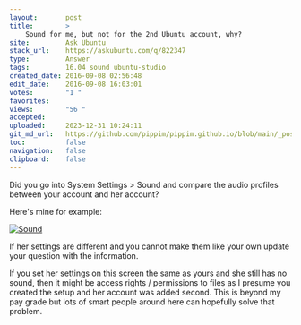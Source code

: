 ```yaml
---
layout:       post
title:        >
    Sound for me, but not for the 2nd Ubuntu account, why?
site:         Ask Ubuntu
stack_url:    https://askubuntu.com/q/822347
type:         Answer
tags:         16.04 sound ubuntu-studio
created_date: 2016-09-08 02:56:48
edit_date:    2016-09-08 16:03:01
votes:        "1 "
favorites:    
views:        "56 "
accepted:     
uploaded:     2023-12-31 10:24:11
git_md_url:   https://github.com/pippim/pippim.github.io/blob/main/_posts/2016/2016-09-08-Sound-for-me_-but-not-for-the-2nd-Ubuntu-account_-why_.md
toc:          false
navigation:   false
clipboard:    false
---
```


Did you go into System Settings > Sound and compare the audio profiles between your account and her account?

Here's mine for example:

[![Sound][1]][1]

If her settings are different and you cannot make them like your own update your question with the information.

If you set her settings on this screen the same as yours and she still has no sound, then it might be access rights / permissions to files as I presume you created the setup and her account was added second. This is beyond my pay grade but lots of smart people around here can hopefully solve that problem.

  [1]: https://i.stack.imgur.com/UeVwn.png
